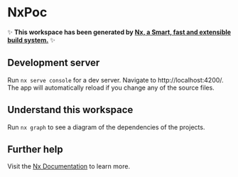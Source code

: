 # NxPoc

✨ **This workspace has been generated by [Nx, a Smart, fast and extensible build system.](https://nx.dev)** ✨

## Development server

Run `nx serve console` for a dev server. Navigate to http://localhost:4200/. The app will automatically reload if you change any of the source files.

## Understand this workspace

Run `nx graph` to see a diagram of the dependencies of the projects.

## Further help

Visit the [Nx Documentation](https://nx.dev) to learn more.
